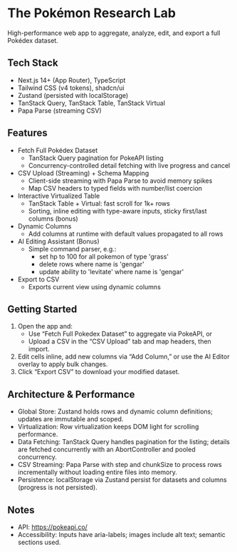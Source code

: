 # The Pokémon Research Lab

High-performance web app to aggregate, analyze, edit, and export a full Pokédex dataset.

## Tech Stack
- Next.js 14+ (App Router), TypeScript
- Tailwind CSS (v4 tokens), shadcn/ui
- Zustand (persisted with localStorage)
- TanStack Query, TanStack Table, TanStack Virtual
- Papa Parse (streaming CSV)

## Features
- Fetch Full Pokédex Dataset
  - TanStack Query pagination for PokeAPI listing
  - Concurrency-controlled detail fetching with live progress and cancel
- CSV Upload (Streaming) + Schema Mapping
  - Client-side streaming with Papa Parse to avoid memory spikes
  - Map CSV headers to typed fields with number/list coercion
- Interactive Virtualized Table
  - TanStack Table + Virtual: fast scroll for 1k+ rows
  - Sorting, inline editing with type-aware inputs, sticky first/last columns (bonus)
- Dynamic Columns
  - Add columns at runtime with default values propagated to all rows
- AI Editing Assistant (Bonus)
  - Simple command parser, e.g.:
    - set hp to 100 for all pokemon of type 'grass'
    - delete rows where name is 'gengar'
    - update ability to 'levitate' where name is 'gengar'
- Export to CSV
  - Exports current view using dynamic columns

## Getting Started
1. Open the app and:
   - Use “Fetch Full Pokedex Dataset” to aggregate via PokeAPI, or
   - Upload a CSV in the “CSV Upload” tab and map headers, then import.
2. Edit cells inline, add new columns via “Add Column,” or use the AI Editor overlay to apply bulk changes.
3. Click “Export CSV” to download your modified dataset.

## Architecture & Performance
- Global Store: Zustand holds rows and dynamic column definitions; updates are immutable and scoped.
- Virtualization: Row virtualization keeps DOM light for scrolling performance.
- Data Fetching: TanStack Query handles pagination for the listing; details are fetched concurrently with an AbortController and pooled concurrency.
- CSV Streaming: Papa Parse with step and chunkSize to process rows incrementally without loading entire files into memory.
- Persistence: localStorage via Zustand persist for datasets and columns (progress is not persisted).

## Notes
- API: https://pokeapi.co/
- Accessibility: Inputs have aria-labels; images include alt text; semantic sections used.
